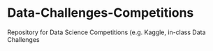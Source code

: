 # Data-Challenges-Competitions
Repository for Data Science Competitions (e.g. Kaggle, in-class Data Challenges

